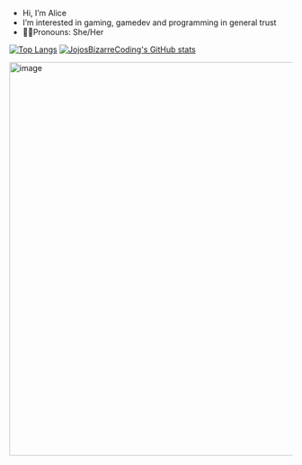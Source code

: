 - Hi, I’m Alice
- I’m interested in gaming, gamedev and programming in general trust
- 🏳️‍⚧️Pronouns: She/Her

[![Top Langs](https://github-readme-stats-ashy-seven.vercel.app/api/top-langs?username=JojosBizarreCoding&theme=synthwave&count_private=true)](https://github.com/anuraghazra/github-readme-stats)
[![JojosBizarreCoding's GitHub stats](https://github-readme-stats-ashy-seven.vercel.app/api?username=JojosBizarreCoding&show_icons=true&theme=synthwave&count_private=true&include_all_commits=true)](https://github.com/anuraghazra/github-readme-stats)

<img height="700px" alt="image" src="https://github.com/user-attachments/assets/b42f006e-919d-4762-8058-d57ef8866271" />
